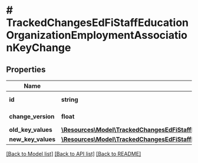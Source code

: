 # # TrackedChangesEdFiStaffEducationOrganizationEmploymentAssociationKeyChange

## Properties

Name | Type | Description | Notes
------------ | ------------- | ------------- | -------------
**id** | **string** | Resource identifier | [optional]
**change_version** | **float** | Change version | [optional]
**old_key_values** | [**\Resources\Model\TrackedChangesEdFiStaffEducationOrganizationEmploymentAssociationKey**](TrackedChangesEdFiStaffEducationOrganizationEmploymentAssociationKey.md) |  | [optional]
**new_key_values** | [**\Resources\Model\TrackedChangesEdFiStaffEducationOrganizationEmploymentAssociationKey**](TrackedChangesEdFiStaffEducationOrganizationEmploymentAssociationKey.md) |  | [optional]

[[Back to Model list]](../../README.md#models) [[Back to API list]](../../README.md#endpoints) [[Back to README]](../../README.md)
